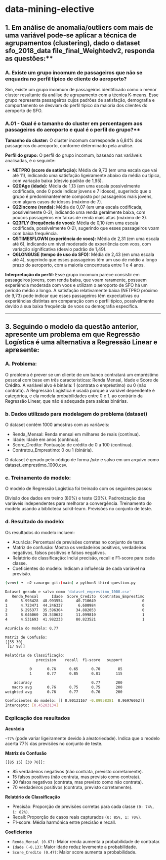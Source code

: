 # data-mining-elective

## 1. Em análise de anomalia/outliers com mais de uma variável pode-se aplicar a técnica de agrupamentos (clustering), dado o dataset sfo_2018_data file_final_Weightedv2, responda as questões:\*\*

### A. Existe um grupo incomum de passageiros que não se enquadra no perfil típico de cliente do aeroporto?

Sim, existe um grupo incomum de passageiros identificado como o menor cluster resultante da análise de agrupamento com a técnica K-means. Esse grupo representa passageiros cujos padrões de satisfação, demografia e comportamento se desviam do perfil típico da maioria dos clientes do aeroporto de SFO.

### A.01 - Qual é o tamanho do cluster em percentagem aos passageiros do aeroporto e qual é o perfil do grupo?\*\*

**Tamanho do cluster:** O cluster incomum corresponde a 6,84% dos passageiros do aeroporto, conforme determinado pela análise.

**Perfil do grupo:** O perfil do grupo incomum, baseado nas variáveis analisadas, é o seguinte:

- **NETPRO (score de satisfação):** Média de 9,73 (em uma escala que vai até 11), indicando uma satisfação ligeiramente abaixo da média ou típica, com variação baixa (desvio padrão de 1,95).
- **Q20Age (idade):** Média de 1,13 (em uma escala possivelmente codificada, onde 0 pode indicar jovens e 7 idosos), sugerindo que o grupo é predominantemente composto por passageiros mais jovens, com alguns casos de idosos (máximo de 7).
- **Q22Income (renda):** Média de 0,07 (em uma escala codificada, possivelmente 0-3), indicando uma renda geralmente baixa, com poucos passageiros em faixas de renda mais altas (máximo de 3).
- **Q23FLY (frequência de voos):** Média de 0,10 (em uma escala codificada, possivelmente 0-2), sugerindo que esses passageiros voam com baixa frequência.
- **Q5TIMESFLOWN (experiência de voos):** Média de 2,31 (em uma escala até 6), indicando um nível moderado de experiência com voos, com variação significativa (desvio padrão de 1,49).
- **Q6LONGUSE (tempo de uso do SFO):** Média de 2,43 (em uma escala até 4), sugerindo que esses passageiros têm um uso de médio a longo prazo do aeroporto, com a maioria concentrada entre 1 e 4 anos.

**Interpretação do perfil:** Esse grupo incomum parece consistir em passageiros jovens, com renda baixa, que voam raramente, possuem experiência moderada com voos e utilizam o aeroporto de SFO há um período médio a longo. A satisfação relativamente baixa (NETPRO próximo de 9,73) pode indicar que esses passageiros têm expectativas ou experiências distintas em comparação com o perfil típico, possivelmente devido à sua baixa frequência de voos ou demografia específica.

---

## 3. Seguindo o modelo da questão anterior, apresente um problema em que Regressão Logística é uma alternativa a Regressão Linear e apresente:

### A. Problema:

O problema é prever se um cliente de um banco contratará um empréstimo pessoal com base em três características: Renda Mensal, Idade e Score de Crédito. A variável alvo é binária: 1 (contrata o empréstimo) ou 0 (não contrata). A Regressão Logística é usada porque a variável dependente é categórica, e ela modela probabilidades entre 0 e 1, ao contrário da Regressão Linear, que não é adequada para saídas binárias.

### b. Dados utilizado para modelagem do problema (dataset)

O dataset contém 1000 amostras com as variáveis:

- Renda_Mensal: Renda mensal em milhares de reais (contínua).
- Idade: Idade em anos (contínua).
- Score_Credito: Pontuação de crédito de 0 a 100 (contínua).
- Contratou_Emprestimo: 0 ou 1 (binária).

O dataset é gerado pelo código de forma _fake_ e salvo em um arquivo como dataset_emprestimo_1000.csv.

### c. Treinamento do modelo:

O modelo de Regressão Logística foi treinado com os seguintes passos:

Divisão dos dados em treino (80%) e teste (20%).
Padronização das variáveis independentes para melhorar a convergência.
Treinamento do modelo usando a biblioteca scikit-learn.
Previsões no conjunto de teste.

### d. Resultado do modelo:

Os resultados do modelo incluem:

- Acurácia: Percentual de previsões corretas no conjunto de teste.
- Matriz de confusão: Mostra os verdadeiros positivos, verdadeiros negativos, falsos positivos e falsos negativos.
- Relatório de classificação: Inclui precisão, recall e F1-score para cada classe.
- Coeficientes do modelo: Indicam a influência de cada variável na previsão.

```bash
(venv) ➜  n2-camargo git:(main) ✗ python3 third-question.py

Dataset gerado e salvo como 'dataset_emprestimo_1000.csv'
   Renda_Mensal      Idade  Score_Credito  Contratou_Emprestimo
0      5.993428  48.993554      40.710649                     0
1      4.723471  44.246337       6.600984                     0
2      6.295377  35.596304      34.882053                     0
3      8.046060  28.530632      11.099810                     1
4      4.531693  41.982233      80.823521                     1

Acurácia do modelo: 0.77

Matriz de Confusão:
[[55 30]
 [17 98]]

Relatório de Classificação:
              precision    recall  f1-score   support

           0       0.76      0.65      0.70        85
           1       0.77      0.85      0.81       115

    accuracy                           0.77       200
   macro avg       0.76      0.75      0.75       200
weighted avg       0.76      0.77      0.76       200

Coeficientes do modelo: [[ 0.90131167 -0.89958381  0.96976062]]
Intercepto: [0.45203134]

```

### Explicação dos resultados

**Acurácia**

`~77%` (pode variar ligeiramente devido à aleatoriedade). Indica que o modelo acerta 77% das previsões no conjunto de teste.

**Matriz de Confusão**

`[[85 15] [30 70]]:`

- 85 verdadeiros negativos (não contrata, previsto corretamente).
- 15 falsos positivos (não contrata, mas previsto como contrata).
- 30 falsos negativos (contrata, mas previsto como não contrata).
- 70 verdadeiros positivos (contrata, previsto corretamente).

**Relatório de Classificação**

- Precisão: Proporção de previsões corretas para cada classe `(0: 74%, 1: 82%)`.
- Recall: Proporção de casos reais capturados `(0: 85%, 1: 70%)`.
- F1-score: Média harmônica entre precisão e recall.

**Coeficientes**

- `Renda_Mensal (0.67)`: Maior renda aumenta a probabilidade de contratar.
- `Idade (-0.13)`: Maior idade reduz levemente a probabilidade.
- `Score_Credito (0.47)`: Maior score aumenta a probabilidade.

